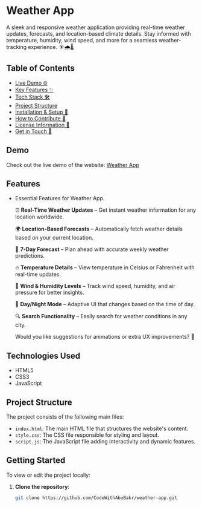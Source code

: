 # Weather App
A sleek and responsive weather application providing real-time weather updates, forecasts, and location-based climate details. Stay informed with temperature, humidity, wind speed, and more for a seamless weather-tracking experience. ☀️🌧️🌡️

## Table of Contents
- [Live Demo 🌐](#demo)
- [Key Features ✨](#features)
- [Tech Stack 🛠️](#technologies-used)
- [Project Structure](#project-structure)
- [Installation & Setup 🚀](#getting-started)
- [How to Contribute 🤝](#contributing)
- [License Information 📜](#license)
- [Get in Touch 📩](#contact)

## Demo
Check out the live demo of the website: [Weather App](https://codewithabubakr.github.io/weather-app/)

## Features
- Essential Features for Weather App.

   ⏰ **Real-Time Weather Updates** – Get instant weather information for any location worldwide.
   
   🌍 **Location-Based Forecasts** – Automatically fetch weather details based on your current location.

   📅 **7-Day Forecast** – Plan ahead with accurate weekly weather predictions.

   🔥 **Temperature Details** – View temperature in Celsius or Fahrenheit with real-time updates.

   💨 **Wind & Humidity Levels** – Track wind speed, humidity, and air pressure for better insights.

   🌙 **Day/Night Mode** – Adaptive UI that changes based on the time of day.
   
   🔍 **Search Functionality** – Easily search for weather conditions in any city.

   Would you like suggestions for animations or extra UX improvements? 🚀

## Technologies Used
- HTML5
- CSS3
- JavaScript

## Project Structure
The project consists of the following main files:

- `index.html`: The main HTML file that structures the website's content.
- `style.css`: The CSS file responsible for styling and layout.
- `script.js`: The JavaScript file adding interactivity and dynamic features.

## Getting Started
To view or edit the project locally:

1. **Clone the repository**:
   ```bash
   git clone https://github.com/CodeWithAbuBakr/weather-app.git
